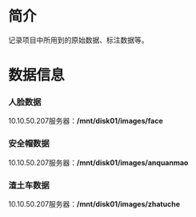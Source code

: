 # 简介
记录项目中所用到的原始数据、标注数据等。
# 数据信息

### 人脸数据

10.10.50.207服务器：**/mnt/disk01/images/face**



### 安全帽数据

10.10.50.207服务器：**/mnt/disk01/images/anquanmao**



### 渣土车数据

10.10.50.207服务器：**/mnt/disk01/images/zhatuche**
